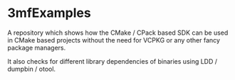 3mfExamples
===========

A repository which shows how the CMake / CPack based SDK can be used in CMake based projects
without the need for VCPKG or any other fancy package managers.

It also checks for different library dependencies of binaries using LDD / dumpbin / otool.
